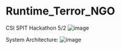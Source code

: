 # Runtime_Terror_NGO
CSI SPIT Hackathon 5/2
![image](https://user-images.githubusercontent.com/76422167/216835458-30c8e06b-28f7-4f1b-83d5-bd327d017f5d.png)

System Architecture:
![image](https://github.com/Zedx07/Runtime_Terror_NGO/assets/76422167/cdcf7236-3461-4cd7-8d46-96a34e9d420d)

